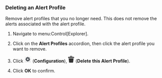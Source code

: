 ### Deleting an Alert Profile

Remove alert profiles that you no longer need. This does not remove the
alerts associated with the alert profile.

1.  Navigate to menu:Control\[Explorer\].

2.  Click on the **Alert Profiles** accordion, then click the alert
    profile you want to remove.

3.  Click ![1847](/images/1847.png) (**Configuration**),
    ![1861](/images/1861.png) (**Delete this Alert Profile**).

4.  Click **OK** to confirm.
